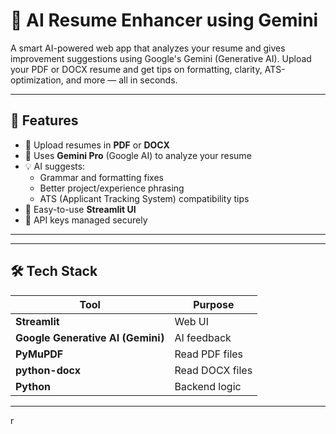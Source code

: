 # 💼 AI Resume Enhancer using Gemini

A smart AI-powered web app that analyzes your resume and gives improvement suggestions using Google's Gemini (Generative AI). Upload your PDF or DOCX resume and get tips on formatting, clarity, ATS-optimization, and more — all in seconds.

---

## 🚀 Features

- 📄 Upload resumes in **PDF** or **DOCX**
- 🤖 Uses **Gemini Pro** (Google AI) to analyze your resume
- 💡 AI suggests:
  - Grammar and formatting fixes
  - Better project/experience phrasing
  - ATS (Applicant Tracking System) compatibility tips
- 🧠 Easy-to-use **Streamlit UI**
- 🔐 API keys managed securely

---

---

## 🛠️ Tech Stack

| Tool | Purpose |
|------|---------|
| **Streamlit** | Web UI |
| **Google Generative AI (Gemini)** | AI feedback |
| **PyMuPDF** | Read PDF files |
| **python-docx** | Read DOCX files |
| **Python** | Backend logic |

---
r
